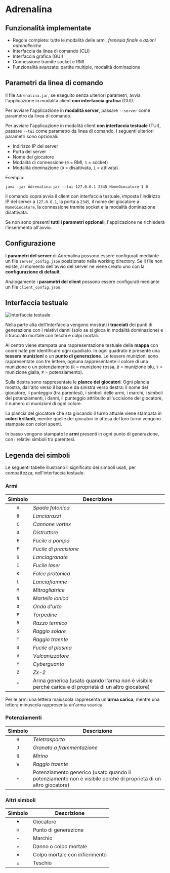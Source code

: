 # Adrenalina

## Funzionalità implementate

* Regole complete: tutte le modalità delle armi, *frenesia finale* e *azioni adrenaliniche*
* Interfaccia da linea di comando (CLI)
* Interfaccia grafica (GUI)
* Connessione tramite socket e RMI
* Funzionalità avanzate: partite multiple, modalità dominazione

## Parametri da linea di comando

Il file `Adrenalina.jar`, se eseguito senza ulteriori parametri, avvia l'applicazione in modalità client **con interfaccia grafica** (GUI).


Per avviare l'applicazione in **modalità server**, passare `--server` come parametro da linea di comando.

Per avviare l'applicazione in modalità client **con interfaccia testuale** (TUI), passare `--tui` come parametro da linea di comando. I seguenti ulteriori parametri sono opzionali:

- Indirizzo IP del server
- Porta del server
- Nome del giocatore
- Modalità di connessione (`0` = RMI, `1` = socket)
- Modalità dominazione (`0` = disattivata, `1` = attivata)

Esempio:

```java -jar Adrenalina.jar --tui 127.0.0.1 2345 NomeGiocatore 1 0```

Il comando sopra avvia il client con interfaccia testuale, imposta l'indirizzo IP del server a `127.0.0.1`, la porta a `2345`, il nome del giocatore a `NomeGiocatore`, la connessione tramite socket e la modalità dominazione disattivata.

Se non sono presenti **tutti i parametri opzionali**, l'applicazione ne richiederà l'inserimento all'avvio.

## Configurazione

I **parametri del server** di Adrenalina possono essere configurati mediante un file `server_config.json` posizionato nella working directory. Se il file non esiste, al momento dell'avvio del server ne viene creato uno con la **configurazione di default**.

Analogamente i **parametri del client** possono essere configurati mediante un file `client_config.json`.

## Interfaccia testuale

![Interfaccia testuale](https://i.imgur.com/MMN85PU.png)

Nella parte alta dell'interfaccia vengono mostrati i **tracciati** dei punti di generazione con i relativi danni (solo se si gioca in modalità dominazione) e il tracciato mortale con teschi e colpi mortali.

Al centro viene stampata una rappresentazione testuale della **mappa** con coordinate per identificare ogni quadrato. In ogni quadrato è presente una **tessera munizioni** o un **punto di generazione**. Le tessere munizioni sono rappresentate con tre lettere, ognuna rappresentante il colore di una munizione o un potenziamento (`R` = munizione rossa, `B` = munizione blu, `Y` = munizione gialla, `P` = potenziamento).

Sulla destra sono rappresentate le **plance dei giocatori**. Ogni plancia mostra, dall'alto verso il basso e da sinistra verso destra: il nome del giocatore, il punteggio (tra parentesi), i simboli delle armi, i marchi, i simboli dei potenziamenti, i danni, il punteggio attribuito all'uccisione del giocatore, il numero di munizioni di ogni colore.

La plancia del giocatore che sta giocando il turno attuale viene stampata in **colori brillanti**, mentre quelle dei giocatori in attesa del loro turno vengono stampate con colori spenti.

In basso vengono stampate le **armi** presenti in ogni punto di generazione, con i relativi simboli tra parentesi.

## Legenda dei simboli

Le seguenti tabelle illustrano il significato dei simboli usati, per compattezza, nell'interfaccia testuale.

### Armi

| Simbolo |Descrizione|
|:---------:|-------------|
|    `A`    |*Spada fotonica*|
|    `B`    |*Lanciarazzi*|
|    `C`    |*Cannone vortex*|
|    `D`    |*Distruttore*|
|    `E`    |*Fucile a pompa*|
|    `F`    |*Fucile di precisione*|
|    `G`    |*Lanciagranate*|
|    `I`    |*Fucile laser*|
|    `K`    |*Falce protonica*|
|    `L`    |*Lanciafiamme*|
|    `M`    |*Mitragliatrice*|
|    `N`    |*Martello ionico*|
|    `O`    |*Onda d'urto*|
|    `P`    |*Torpedine*|
|    `R`    |*Razzo termico*|
|    `S`    |*Raggio solare*|
|    `T`    |*Raggio traente*|
|    `U`    |*Fucile al plasma*|
|    `V`    |*Vulcanizzatore*|
|    `Y`    |*Cyberguanto*|
|    `Z`    |*Zx-2*|
|    `*`    |Arma generica (usato quando l'arma non è visibile perché carica e di proprietà di un altro giocatore)|

Per le armi una lettera maiuscola rappresenta un'**arma carica**, mentre una lettera minuscola rappresenta un'arma scarica.

### Potenziamenti

| Simbolo |Descrizione|
|:---------:|-------------|
|    `H`    |*Teletrasporto*|
|    `J`    |*Granata a frammentazione*|
|    `Q`    |*Mirino*|
|    `W`    |*Raggio traente*|
|    `+`    |Potenziamento generico (usato quando il potenziamento non è visibile perché di proprietà di un altro giocatore)|

### Altri simboli

| Simbolo |Descrizione|
|:---------:|-------------|
|    `⚑`    |Giocatore|
|    `⊡`    |Punto di generazione|
|    `✦`    |Marchio|
|    `✚`    |Danno o colpo mortale|
|    `✖`    |Colpo mortale con infierimento|
|    `△`    |Teschio|
